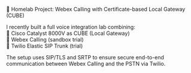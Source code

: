 
🚀 Homelab Project: Webex Calling with Certificate-based Local Gateway (CUBE)

I recently built a full voice integration lab combining:  
🔹 Cisco Catalyst 8000V as CUBE (Local Gateway)  
🔹 Webex Calling (sandbox trial)  
🔹 Twilio Elastic SIP Trunk (trial)  

The setup uses SIP/TLS and SRTP to ensure secure end-to-end communication between Webex Calling and the PSTN via Twilio.
